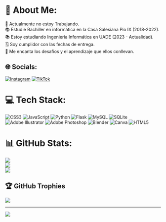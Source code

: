 # 💫 About Me:
💼 Actualmente no estoy Trabajando. <br>📚 Estudie Bachiller en informática en la Casa Salesiana Pio IX (2018-2022). <br>📚 Estoy estudiando Ingeniería Informática en UADE (2023 - Actualidad). <br>🗓 Soy cumplidor con las fechas de entrega. <br>🧩 Me encanta los desafios y el aprendizaje que ellos conllevan.


## 🌐 Socials:
[![Instagram](https://img.shields.io/badge/Instagram-%23E4405F.svg?logo=Instagram&logoColor=white)](https://instagram.com/ivansanchez5484) [![TikTok](https://img.shields.io/badge/TikTok-%23000000.svg?logo=TikTok&logoColor=white)](https://tiktok.com/@pausatemporal) 

# 💻 Tech Stack:
![CSS3](https://img.shields.io/badge/css3-%231572B6.svg?style=for-the-badge&logo=css3&logoColor=white) ![JavaScript](https://img.shields.io/badge/javascript-%23323330.svg?style=for-the-badge&logo=javascript&logoColor=%23F7DF1E) ![Python](https://img.shields.io/badge/python-3670A0?style=for-the-badge&logo=python&logoColor=ffdd54) ![Flask](https://img.shields.io/badge/flask-%23000.svg?style=for-the-badge&logo=flask&logoColor=white) ![MySQL](https://img.shields.io/badge/mysql-%2300f.svg?style=for-the-badge&logo=mysql&logoColor=white) ![SQLite](https://img.shields.io/badge/sqlite-%2307405e.svg?style=for-the-badge&logo=sqlite&logoColor=white) ![Adobe Illustrator](https://img.shields.io/badge/adobeillustrator-%23FF9A00.svg?style=for-the-badge&logo=adobeillustrator&logoColor=white) ![Adobe Photoshop](https://img.shields.io/badge/adobephotoshop-%2331A8FF.svg?style=for-the-badge&logo=adobephotoshop&logoColor=white) ![Blender](https://img.shields.io/badge/blender-%23F5792A.svg?style=for-the-badge&logo=blender&logoColor=white) ![Canva](https://img.shields.io/badge/Canva-%2300C4CC.svg?style=for-the-badge&logo=Canva&logoColor=white) ![HTML5](https://img.shields.io/badge/html5-%23E34F26.svg?style=for-the-badge&logo=html5&logoColor=white)
# 📊 GitHub Stats:
![](https://github-readme-stats.vercel.app/api?username=IvanLSanchez&theme=default&hide_border=false&include_all_commits=false&count_private=false)<br/>
![](https://github-readme-streak-stats.herokuapp.com/?user=IvanLSanchez&theme=default&hide_border=false)<br/>
![](https://github-readme-stats.vercel.app/api/top-langs/?username=IvanLSanchez&theme=default&hide_border=false&include_all_commits=false&count_private=false&layout=compact)

## 🏆 GitHub Trophies
![](https://github-profile-trophy.vercel.app/?username=IvanLSanchez&theme=nord&no-frame=true&no-bg=false&margin-w=4)

---
[![](https://visitcount.itsvg.in/api?id=IvanLSanchez&icon=0&color=6)](https://visitcount.itsvg.in)

<!-- Proudly created with GPRM ( https://gprm.itsvg.in ) -->
